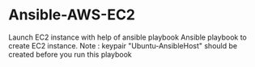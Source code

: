 # Ansible-AWS-EC2
Launch EC2 instance with help of ansible playbook
Ansible playbook to create EC2 instance. 
Note : keypair "Ubuntu-AnsibleHost" should be created before you run this playbook
